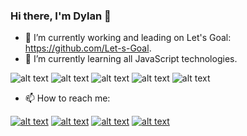 ### Hi there, I'm Dylan 👋

- 🔭 I’m currently working and leading on Let's Goal: https://github.com/Let-s-Goal.
- 🌱 I’m currently learning all JavaScript technologies.

![alt text][1.1]
![alt text][2.1]
![alt text][3.1]
![alt text][4.1]
![alt text][5.1]

[1.1]: https://cdn.icon-icons.com/icons2/2108/PNG/32/react_icon_130845.png
[2.1]: https://cdn.icon-icons.com/icons2/2530/PNG/96/react_button_icon_151947.png
[3.1]: https://cdn.icon-icons.com/icons2/2622/PNG/32/brand_node_icon_157859.png
[4.1]: https://cdn.icon-icons.com/icons2/2148/PNG/32/nextjs_icon_132160.png
[5.1]: https://cdn.icon-icons.com/icons2/2107/PNG/32/file_type_gatsby_icon_130583.png


- 📫 How to reach me:

[![alt text][1.2]][1]
[![alt text][2.2]][2]
[![alt text][3.2]][3]
[![alt text][4.2]][4]

[1.2]: https://cdn.icon-icons.com/icons2/936/PNG/32/github-logo_icon-icons.com_73546.png
[2.2]: https://cdn.icon-icons.com/icons2/1826/PNG/32/4202107facebookfblogosocialsocialmedia-115710_115591.png
[3.2]: https://cdn.icon-icons.com/icons2/730/PNG/32/stackoverflow_icon-icons.com_62763.png
[4.2]: https://cdn.icon-icons.com/icons2/555/PNG/32/linkedin_icon-icons.com_53609.png

[1]: https://github.com/dylan-chacon
[2]: https://www.facebook.com/dylan.chacon.5
[3]: https://stackoverflow.com/users/15184728/dylan1496
[4]: https://www.linkedin.com/in/dylan-chacon/
<!--
**dylan-chacon/dylan-chacon** is a ✨ _special_ ✨ repository because its `README.md` (this file) appears on your GitHub profile.
-->
